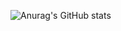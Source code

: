 ![Anurag's GitHub stats](https://github-readme-stats.vercel.app/api?username=CursoAnalistaVoip&show_icons=true&theme=radical)
